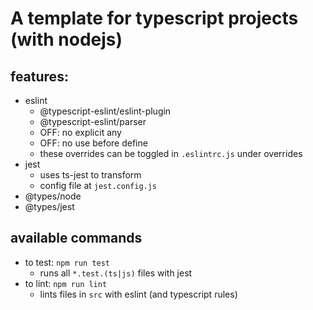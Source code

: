 # A template for typescript projects (with nodejs)

## features:
- eslint 
  - @typescript-eslint/eslint-plugin
  - @typescript-eslint/parser
  - OFF: no explicit any
  - OFF: no use before define
  - these overrides can be toggled in `.eslintrc.js` under overrides
- jest
  - uses ts-jest to transform
  - config file at `jest.config.js`
- @types/node
- @types/jest

## available commands
- to test: `npm run test` 
  - runs all `*.test.(ts|js)` files with jest
- to lint: `npm run lint`
  - lints files in `src` with eslint (and typescript rules)
